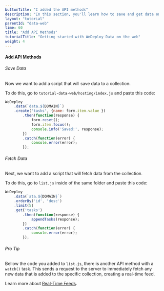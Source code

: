 ```yaml
---
buttonTitle: "I added the API methods"
description: "In this section, you'll learn how to save and get data on the web using the WeDeploy API Client."
layout: "tutorial"
parentId: "data-web"
time: 60
title: "Add API Methods"
tutorialTitle: "Getting started with WeDeploy Data on the web"
weight: 4
---
```


#### Add API Methods

###### Save Data

Now we want to add a script that will save data to a collection. 

To do this, go to `tutorial-data-web/hosting/index.js` and paste this code:

```javascript
WeDeploy
	.data(`data.${DOMAIN}`)
	.create('tasks', {name: form.item.value })
		.then(function(response) {
			form.reset();
			form.item.focus();
			console.info('Saved:', response);
		})
		.catch(function(error) {
			console.error(error);
		});
```

###### Fetch Data

Next, we want to add a script that will fetch data from the collection. 

To do this, go to `list.js` inside of the same folder and paste this code:

```javascript
WeDeploy
	.data(`ata.${DOMAIN}`)
	.orderBy('id', 'desc')
	.limit(5)
	.get('tasks')
		.then(function(response) {
			appendTasks(response);
		})
		.catch(function(error) {
			console.error(error);
		});
```

<aside>

###### <span class="icon-16-star"></span> Pro Tip

Bellow the code you added to `list.js`, there is another API method with a `watch()` task. This sends a request to the server to immediately fetch any new data that is added to the specific collection, creating a real-time feed. 

Learn more about <a href="http://wedeploy.com/docs/data/real-time-feeds.html" target="_blank">Real-Time Feeds</a>.

</aside>



      
